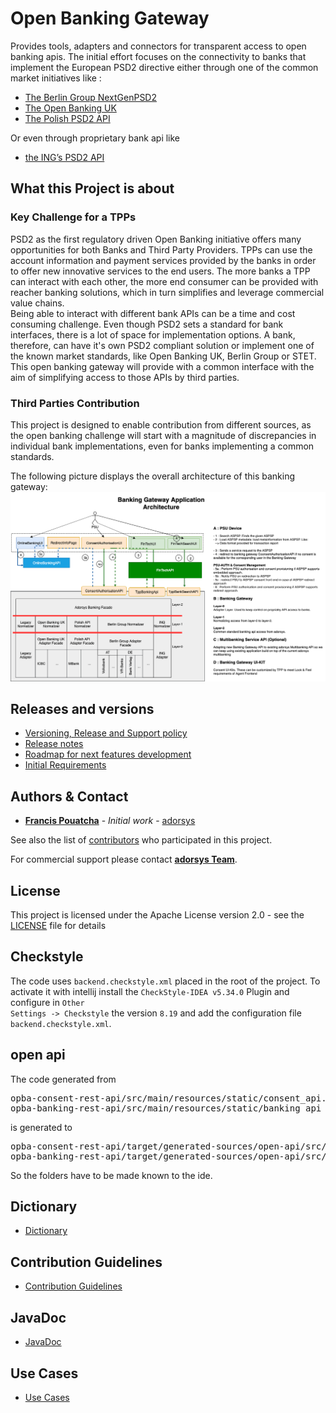 # Open Banking Gateway
Provides tools, adapters and connectors for transparent access to open banking apis. The initial effort focuses on the connectivity to banks that implement the European PSD2 directive either through one of the common market initiatives like :

* [The Berlin Group NextGenPSD2](https://www.berlin-group.org/psd2-access-to-bank-accounts)
* [The Open Banking UK](https://www.openbanking.org.uk/)
* [The Polish PSD2 API](https://polishapi.org/en/)

Or even through proprietary bank api like 

* [the ING’s PSD2 API](https://developer.ing.com/openbanking/)

## What this Project is about

### Key Challenge for a TPPs

PSD2 as the first regulatory driven Open Banking initiative offers many opportunities for both Banks and Third Party Providers. TPPs can use the account information and payment services provided by the banks in order to offer new innovative services to the end users. The more banks a TPP can interact with each other, the more end consumer can be provided with reacher banking solutions, which in turn simplifies and leverage commercial value chains.  
Being able to interact with different bank APIs can be a time and cost consuming challenge. Even though PSD2 sets a standard for bank interfaces, there is a lot of space for implementation options. A bank, therefore, can have it's own PSD2 compliant solution or implement one of the known market standards, like Open Banking UK, Berlin Group or STET. This open banking gateway will provide with a common interface with the aim of simplifying access to those APIs by third parties. 

### Third Parties Contribution

This project is designed to enable contribution from different sources, as the open banking challenge will start with a magnitude of discrepancies in individual bank implementations, even for banks implementing a common standards.

The following picture displays the overall architecture of this banking gateway:
![High level architecture](docs/img/open-banking-gateway-arch-05-12-2019.png)

## Releases and versions

* [Versioning, Release and Support policy](docs/version_policy.md)
* [Release notes](docs/releasenotes.md) 
* [Roadmap for next features development](docs/roadmap.md)
* [Initial Requirements](docs/architecture/drafts/initial_requirements.md)

 
## Authors & Contact

* **[Francis Pouatcha](mailto:fpo@adorsys.de)** - *Initial work* - [adorsys](https://www.adorsys.de)

See also the list of [contributors](https://github.com/adorsys/open-banking-gateway/graphs/contributors) who participated in this project.

For commercial support please contact **[adorsys Team](https://adorsys.de/en/psd2)**.

## License

This project is licensed under the Apache License version 2.0 - see the [LICENSE](LICENSE) file for details

## Checkstyle

The code uses <code>backend.checkstyle.xml</code> placed in the root of the project. To activate it with intellij 
install the <code>CheckStyle-IDEA v5.34.0</code> Plugin and configure in <code>Other Settings -> Checkstyle</code>
the version <code>8.19</code> and add the configuration file <code>backend.checkstyle.xml</code>.

## open api

The code generated from
<pre>
opba-consent-rest-api/src/main/resources/static/consent_api.yml
opba-banking-rest-api/src/main/resources/static/banking_api_ais.yml
</pre>
is generated to
<pre>
opba-consent-rest-api/target/generated-sources/open-api/src/main/java
opba-banking-rest-api/target/generated-sources/open-api/src/main/java
</pre>

So the folders have to be made known to the ide.

## Dictionary
* [Dictionary](docs/architecture/dictionary.md)

## Contribution Guidelines

* [Contribution Guidelines](docs/ContributionGuidelines.md) 

## JavaDoc
* [JavaDoc](https://adorsys.github.io/open-banking-gateway/javadoc/latest/index.html)

## Use Cases
* [Use Cases](docs/architecture/uses_cases.md)
